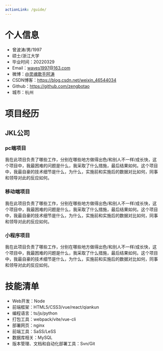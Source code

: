 ```yaml
---
actionLink: /guide/
---
```

# 个人信息

 - 曾波涛/男/1997
 - 硕士/浙江大学
 - 毕业时间：20220329
 - Email：waves1997@163.com
 - 微博：[@灵魂歌手阿涛](http://weibo.com/u/6124574962) 
 - CSDN博客：https://blog.csdn.net/weixin_46544034 
 - Github：https://github.com/zengbotao
 - 城市：杭州

# 项目经历
## JKL公司 
### pc端项目
我在此项目负责了哪些工作，分别在哪些地方做得出色/和别人不一样/成长快，这个项目中，我最困难的问题是什么，我采取了什么措施，最后结果如何。这个项目中，我最自豪的技术细节是什么，为什么，实施前和实施后的数据对比如何，同事和领导对此的反应如何。


### 移动端项目 
我在此项目负责了哪些工作，分别在哪些地方做得出色/和别人不一样/成长快，这个项目中，我最困难的问题是什么，我采取了什么措施，最后结果如何。这个项目中，我最自豪的技术细节是什么，为什么，实施前和实施后的数据对比如何，同事和领导对此的反应如何。

### 小程序项目 
我在此项目负责了哪些工作，分别在哪些地方做得出色/和别人不一样/成长快，这个项目中，我最困难的问题是什么，我采取了什么措施，最后结果如何。这个项目中，我最自豪的技术细节是什么，为什么，实施前和实施后的数据对比如何，同事和领导对此的反应如何。

# 技能清单
- Web开发：Node
- 前端框架：HTML5/CSS3/vue/react/qiankun
- 编程语言：ts/js/python
- 打包工具：webpack/vite/vue-cli
- 部署网页：nginx
- 前端工具：SaSS/LeSS
- 数据库相关：MySQL
- 版本管理、文档和自动化部署工具：Svn/Git
  